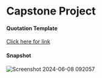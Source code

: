 # Capstone Project

#### Quotation Template

[Click here for link](https://sssonu.github.io/Quotation_Template/)

#### Snapshot
![Screenshot 2024-06-08 092057](https://github.com/sssonu/Quotation_Template/assets/144627790/83327878-885f-4fc7-ac00-a10b92848f97)
